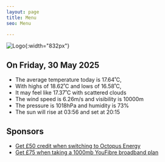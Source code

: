 ```yaml
---
layout: page
title: Menu
seo: Menu

---
```


![Logo](/images/logo.jpg){:width="832px"}

<!-- weather_marker starts -->
## On Friday, 30 May 2025

- The average temperature today is 17.64˚C,
- With highs of 18.62˚C and lows of 16.58˚C,
- It may feel like 17.37˚C with scattered clouds
- The wind speed is 6.26m/s and visibility is 10000m
- The pressure is 1018hPa and humidity is 73%
- The sun will rise at 03:56 and set at 20:15

<!-- weather_marker ends -->

## Sponsors

- [Get £50 credit when switching to Octopus Energy](https://bit.ly/3oD1nnS)
- [Get £75 when taking a 1000mb YouFibre broadband plan](https://aklam.io/91zWhU?)

